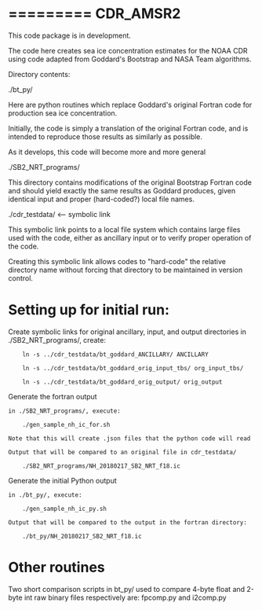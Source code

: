 =========
CDR_AMSR2
=========

This code package is in development.

The code here creates sea ice concentration estimates for the NOAA CDR using
code adapted from Goddard's Bootstrap and NASA Team algorithms.


Directory contents:

./bt_py/

  Here are python routines which replace Goddard's original Fortran code
  for production sea ice concentration.

  Initially, the code is simply a translation of the original Fortran code,
  and is intended to reproduce those results as similarly as possible.

  As it develops, this code will become more and more general

./SB2_NRT_programs/

  This directory contains modifications of the original Bootstrap Fortran code 
  and should yield exactly the same results as Goddard produces, given identical
  input and proper (hard-coded?) local file names. 

./cdr_testdata/  <-- symbolic link

  This symbolic link points to a local file system which contains large files
  used with the code, either as ancillary input or to verify proper operation
  of the code.

  Creating this symbolic link allows codes to "hard-code" the relative directory
  name without forcing that directory to be maintained in version control.


# Setting up for initial run:
  Create symbolic links for original ancillary, input, and output directories
    in ./SB2_NRT_programs/, create:

        ln -s ../cdr_testdata/bt_goddard_ANCILLARY/ ANCILLARY

        ln -s ../cdr_testdata/bt_goddard_orig_input_tbs/ org_input_tbs/

        ln -s ../cdr_testdata/bt_goddard_orig_output/ orig_output

  Generate the fortran output

    in ./SB2_NRT_programs/, execute:

        ./gen_sample_nh_ic_for.sh 

    Note that this will create .json files that the python code will read

    Output that will be compared to an original file in cdr_testdata/

        ./SB2_NRT_programs/NH_20180217_SB2_NRT_f18.ic 

  Generate the initial Python output

    in ./bt_py/, execute:

        ./gen_sample_nh_ic_py.sh

    Output that will be compared to the output in the fortran directory:

        ./bt_py/NH_20180217_SB2_NRT_f18.ic 

# Other routines

Two short comparison scripts in bt_py/ used to compare 4-byte float and
2-byte int raw binary files respectively are:  fpcomp.py and i2comp.py
